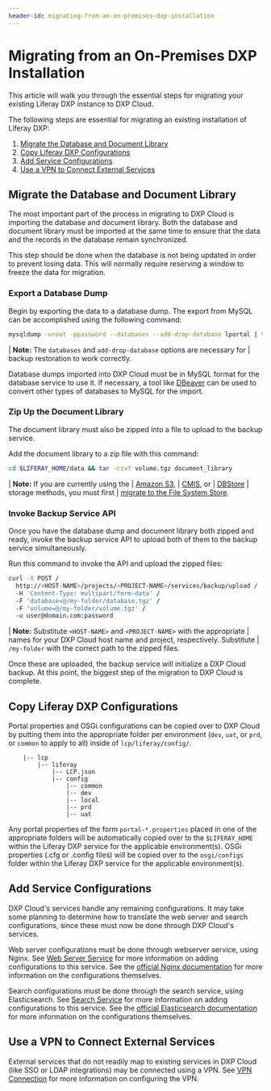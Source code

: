 ```yaml
---
header-id: migrating-from-an-on-premises-dxp-installation
---
```


# Migrating from an On-Premises DXP Installation

This article will walk you through the essential steps for migrating your 
existing Liferay DXP instance to DXP Cloud. 

The following steps are essential for migrating an existing installation of 
Liferay DXP:

1.  [Migrate the Database and Document Library](#migrate-the-database-and-document-library)
2.  [Copy Liferay DXP Configurations](#copy-liferay-dxp-configurations)
3.  [Add Service Configurations](#add-service-configurations)
4.  [Use a VPN to Connect External Services](#use-a-vpn-to-connect-external-services)

## Migrate the Database and Document Library

The most important part of the process in migrating to DXP Cloud is importing 
the database and document library. Both the database and document library must 
be imported at the same time to ensure that the data and the records in the 
database remain synchronized. 

This step should be done when the database is not being updated in order to 
prevent losing data. This will normally require reserving a window to freeze the 
data for migration. 

### Export a Database Dump

Begin by exporting the data to a database dump. The export from MySQL can be 
accomplished using the following command:

```bash
mysqldump -uroot -ppassword --databases --add-drop-database lportal | tar -czvf database.tgz
```

| **Note:** The `databases` and `add-drop-database` options are necessary for 
| backup restoration to work correctly.

Database dumps imported into DXP Cloud must be in MySQL format for the database 
service to use it. If necessary, a tool like 
[DBeaver](http://dbeaver.io) 
can be used to convert other types of databases to MySQL for the import. 

### Zip Up the Document Library

The document library must also be zipped into a file to upload to the backup 
service.

Add the document library to a zip file with this command:

```bash
cd $LIFERAY_HOME/data && tar -czvf volume.tgz document_library
```

| **Note:** If you are currently using the 
| [Amazon S3](/docs/7-2/deploy/-/knowledge_base/d/using-amazon-simple-storage-service), 
| [CMIS](/docs/7-1/deploy/-/knowledge_base/d/using-the-cmis-store), or 
| [DBStore](/docs/7-2/deploy/-/knowledge_base/d/using-the-dbstore) 
| storage methods, you must first 
| [migrate to the File System Store](https://help.liferay.com/hc/en-us/articles/360017649452-Migrating-File-System-Stores-). 

### Invoke Backup Service API

Once you have the database dump and document library both zipped and ready, 
invoke the backup service API to upload both of them to the backup service 
simultaneously. 

Run this command to invoke the API and upload the zipped files:

```bash
curl -X POST /
  http://<HOST-NAME>/projects/<PROJECT-NAME>/services/backup/upload /
  -H 'Content-Type: multipart/form-data' /
  -F 'database=@/my-folder/database.tgz' /
  -F 'volume=@/my-folder/volume.tgz' /
  -u user@domain.com:password
```

| **Note:** Substitute `<HOST-NAME>` and `<PROJECT-NAME>` with the appropriate 
| names for your DXP Cloud host name and project, respectively. Substitute 
| `/my-folder` with the correct path to the zipped files. 

Once these are uploaded, the backup service will initialize a DXP Cloud backup. 
At this point, the biggest step of the migration to DXP Cloud is complete. 

## Copy Liferay DXP Configurations

Portal properties and OSGi configurations can be copied over to DXP Cloud by 
putting them into the appropriate folder per environment (`dev`, `uat`, or 
`prd`, or `common` to apply to all) inside of `lcp/liferay/config/`. 

```
    |-- lcp
        |-- liferay
            |-- LCP.json
            |-- config
                |-- common
                |-- dev
                |-- local
                |-- prd
                |-- uat
```

Any portal properties of the form `portal-*.properties` placed in one of the 
appropriate folders will be automatically copied over to the `$LIFERAY_HOME` 
within the Liferay DXP service for the applicable environment(s). OSGi 
properties (.cfg or .config files) will be copied over to the `osgi/configs` 
folder within the Liferay DXP service for the applicable environment(s). 

## Add Service Configurations

DXP Cloud's services handle any remaining configurations. It may take some 
planning to determine how to translate the web server and search configurations, 
since these must now be done through DXP Cloud's services. 

Web server configurations must be done through webserver service, using Nginx. 
See 
[Web Server Service](/docs/-/knowledge_base/dxp-cloud/web-server-service-nginx) 
for more information on adding configurations to this service. See the 
[official Nginx documentation](https://docs.nginx.com/) 
for more information on the configurations themselves. 

Search configurations must be done through the search service, using 
Elasticsearch. See 
[Search Service](/docs/-/knowledge_base/dxp-cloud/search-service-elasticsearch) 
for more information on adding configurations to this service. See the 
[official Elasticsearch documentation](https://www.elastic.co/guide/index.html) 
for more information on the configurations themselves. 

## Use a VPN to Connect External Services

External services that do not readily map to existing services in DXP Cloud 
(like SSO or LDAP integrations) may be connected using a VPN. See 
[VPN Connection](/docs/-/knowledge_base/dxp-cloud/vpn-connection) 
for more information on configuring the VPN. 
